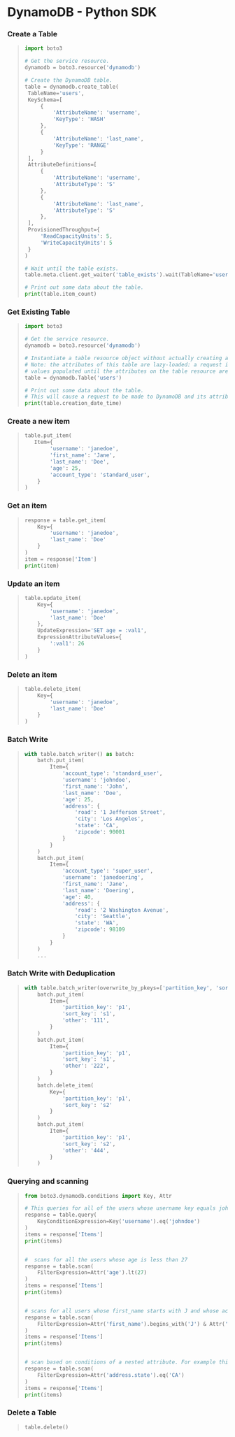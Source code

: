 # DynamoDB - Python SDK



### Create a Table

> ```python
> import boto3
> 
> # Get the service resource.
> dynamodb = boto3.resource('dynamodb')
> 
> # Create the DynamoDB table.
> table = dynamodb.create_table(
>  TableName='users',
>  KeySchema=[
>      {
>          'AttributeName': 'username',
>          'KeyType': 'HASH'
>      },
>      {
>          'AttributeName': 'last_name',
>          'KeyType': 'RANGE'
>      }
>  ],
>  AttributeDefinitions=[
>      {
>          'AttributeName': 'username',
>          'AttributeType': 'S'
>      },
>      {
>          'AttributeName': 'last_name',
>          'AttributeType': 'S'
>      },
>  ],
>  ProvisionedThroughput={
>      'ReadCapacityUnits': 5,
>      'WriteCapacityUnits': 5
>  }
> )
> 
> # Wait until the table exists.
> table.meta.client.get_waiter('table_exists').wait(TableName='users')
> 
> # Print out some data about the table.
> print(table.item_count)
> ```

### Get Existing Table

> ```python
> import boto3
> 
> # Get the service resource.
> dynamodb = boto3.resource('dynamodb')
> 
> # Instantiate a table resource object without actually creating a DynamoDB table. 
> # Note: the attributes of this table are lazy-loaded: a request is not made nor are the attribute
> # values populated until the attributes on the table resource are accessed or its load() method is called.
> table = dynamodb.Table('users')
> 
> # Print out some data about the table.
> # This will cause a request to be made to DynamoDB and its attribute values will be set based on the response.
> print(table.creation_date_time)
> ```
>

### Create a new item

> ```python
> table.put_item(
>    Item={
>         'username': 'janedoe',
>         'first_name': 'Jane',
>         'last_name': 'Doe',
>         'age': 25,
>         'account_type': 'standard_user',
>     }
> )
> ```
> 

### Get an item

> ```python
> response = table.get_item(
>     Key={
>         'username': 'janedoe',
>         'last_name': 'Doe'
>     }
> )
> item = response['Item']
> print(item)
> ```

### Update an item

> ```python
> table.update_item(
>     Key={
>         'username': 'janedoe',
>         'last_name': 'Doe'
>     },
>     UpdateExpression='SET age = :val1',
>     ExpressionAttributeValues={
>         ':val1': 26
>     }
> )
> ```

### Delete an item

> ```python
> table.delete_item(
>     Key={
>         'username': 'janedoe',
>         'last_name': 'Doe'
>     }
> )
> ```

### Batch Write

> ```python
> with table.batch_writer() as batch:
>     batch.put_item(
>         Item={
>             'account_type': 'standard_user',
>             'username': 'johndoe',
>             'first_name': 'John',
>             'last_name': 'Doe',
>             'age': 25,
>             'address': {
>                 'road': '1 Jefferson Street',
>                 'city': 'Los Angeles',
>                 'state': 'CA',
>                 'zipcode': 90001
>             }
>         }
>     )
>     batch.put_item(
>         Item={
>             'account_type': 'super_user',
>             'username': 'janedoering',
>             'first_name': 'Jane',
>             'last_name': 'Doering',
>             'age': 40,
>             'address': {
>                 'road': '2 Washington Avenue',
>                 'city': 'Seattle',
>                 'state': 'WA',
>                 'zipcode': 98109
>             }
>         }
>     )
>     ...
> ```

### Batch Write with Deduplication

> ```python
> with table.batch_writer(overwrite_by_pkeys=['partition_key', 'sort_key']) as batch:
>     batch.put_item(
>         Item={
>             'partition_key': 'p1',
>             'sort_key': 's1',
>             'other': '111',
>         }
>     )
>     batch.put_item(
>         Item={
>             'partition_key': 'p1',
>             'sort_key': 's1',
>             'other': '222',
>         }
>     )
>     batch.delete_item(
>         Key={
>             'partition_key': 'p1',
>             'sort_key': 's2'
>         }
>     )
>     batch.put_item(
>         Item={
>             'partition_key': 'p1',
>             'sort_key': 's2',
>             'other': '444',
>         }
>     )
> ```

### Querying and scanning

> ```python
> from boto3.dynamodb.conditions import Key, Attr
> 
> # This queries for all of the users whose username key equals johndoe
> response = table.query(
>     KeyConditionExpression=Key('username').eq('johndoe')
> )
> items = response['Items']
> print(items)
> 
> 
> #  scans for all the users whose age is less than 27
> response = table.scan(
>     FilterExpression=Attr('age').lt(27)
> )
> items = response['Items']
> print(items)
> 
> 
> # scans for all users whose first_name starts with J and whose account_type is super_user
> response = table.scan(
>     FilterExpression=Attr('first_name').begins_with('J') & Attr('account_type').eq('super_user')
> )
> items = response['Items']
> print(items)
> 
> 
> # scan based on conditions of a nested attribute. For example this scans for all users whose state in their address is CA
> response = table.scan(
>     FilterExpression=Attr('address.state').eq('CA')
> )
> items = response['Items']
> print(items)
> ```

### Delete a Table

> ```python
> table.delete()
> ```

